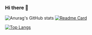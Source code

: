 ### Hi there 👋

![Anurag's GitHub stats](https://github-readme-stats.vercel.app/api?username=liudih&theme=outrun&show_icons=true)
[![Readme Card](https://github-readme-stats.vercel.app/api/pin/?username=liudih&repo=blog&theme=omni)](https://github.com/anuraghazra/github-readme-stats)



[![Top Langs](https://github-readme-stats.vercel.app/api/top-langs/?username=liudih&layout=compact)](https://github.com/anuraghazra/github-readme-stats)



<!--
**liudih/liudih** is a ✨ _special_ ✨ repository because its `README.md` (this file) appears on your GitHub profile.

Here are some ideas to get you started:

- 🔭 I’m currently working on ...
- 🌱 I’m currently learning ...
- 👯 I’m looking to collaborate on ...
- 🤔 I’m looking for help with ...
- 💬 Ask me about ...
- 📫 How to reach me: ...
- 😄 Pronouns: ...
- ⚡ Fun fact: ...
-->
